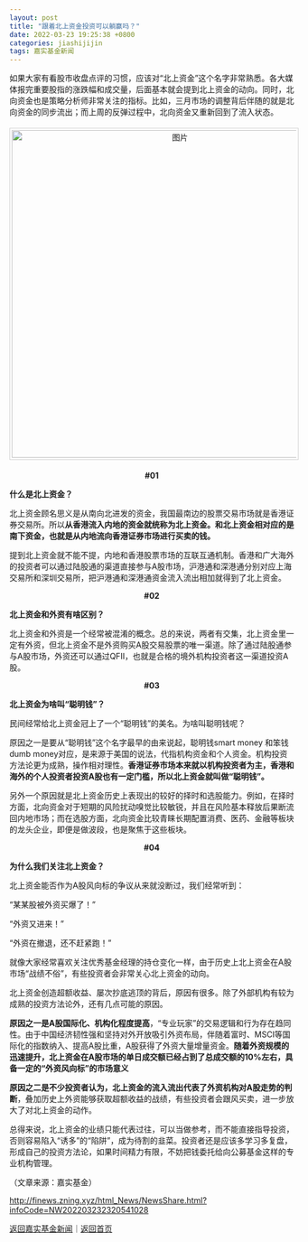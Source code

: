 ```yaml
---
layout: post
title: "跟着北上资金投资可以躺赢吗？"
date: 2022-03-23 19:25:38 +0800
categories: jiashijijin
tags: 嘉实基金新闻
---
```

<p>如果大家有看股市收盘点评的习惯，应该对“北上资金”这个名字非常熟悉。各大媒体报完重要股指的涨跌幅和成交量，后面基本就会提到北上资金的动向。同时，北向资金也是策略分析师非常关注的指标。比如，三月市场的调整背后伴随的就是北向资金的同步流出；而上周的反弹过程中，北向资金又重新回到了流入状态。</p>
 <center><img src="https://dfscdn.dfcfw.com/download/D24823333389747235897_w710h330.jpg" alt="图片" style="border:#d1d1d1 1px solid;padding:3px;margin:5px 0;" width="580" /></center><p align="center"><strong>#01</strong></p><p><strong>什么是北上资金？</strong></p>
 <p>北上资金顾名思义是从南向北进发的资金，我国最南边的股票交易市场就是香港证券交易所。所以<strong>从香港流入内地的资金就统称为北上资金。和北上资金相对应的是南下资金，也就是从内地流向香港证券市场进行买卖的钱。</strong></p>
 <p>提到北上资金就不能不提，内地和香港股票市场的互联互通机制。香港和广大海外的投资者可以通过陆股通的渠道直接参与A股市场，沪港通和深港通分别对应上海交易所和深圳交易所，把沪港通和深港通资金流入流出相加就得到了北上资金。</p>
 <p align="center"><strong>#02</strong></p><p><strong>北上资金和外资有啥区别？</strong></p>
 <p>北上资金和外资是一个经常被混淆的概念。总的来说，两者有交集，北上资金里一定有外资，但北上资金不是外资购买A股交易股票的唯一渠道。除了通过陆股通参与A股市场，外资还可以通过QFII，也就是合格的境外机构投资者这一渠道投资A股。</p>
 <p align="center"><strong>#03</strong></p><p><strong>北上资金为啥叫“聪明钱”？</strong></p>
 <p>民间经常给北上资金冠上了一个“聪明钱”的美名。为啥叫聪明钱呢？</p>
 <p>原因之一是要从“聪明钱”这个名字最早的由来说起，聪明钱smart money 和笨钱dumb money对应，是来源于美国的说法，代指机构资金和个人资金。机构投资方法论更为成熟，操作相对理性。<strong>香港证券市场本来就以机构投资者为主，香港和海外的个人投资者投资A股也有一定门槛，所以北上资金就叫做“聪明钱”。</strong></p>
 <p>另外一个原因就是北上资金历史上表现出的较好的择时和选股能力。例如，在择时方面，北向资金对于短期的风险扰动嗅觉比较敏锐，并且在风险基本释放后果断流回内地市场；而在选股方面，北向资金比较青睐长期配置消费、医药、金融等板块的龙头企业，即便是做波段，也是聚焦于这些板块。</p>
 <p align="center"><strong>#04</strong></p><p><strong>为什么我们关注北上资金？</strong></p>
 <p>北上资金能否作为A股风向标的争议从来就没断过，我们经常听到：</p>
 <p>“某某股被外资买爆了！”</p>
 <p>“外资又进来！”</p>
 <p>“外资在撤退，还不赶紧跑！”</p>
 <p>就像大家经常喜欢关注优秀基金经理的持仓变化一样，由于历史上北上资金在A股市场“战绩不俗”，有些投资者会非常关心北上资金的动向。</p>
 <p>北上资金创造超额收益、屡次抄底逃顶的背后，原因有很多。除了外部机构有较为成熟的投资方法论外，还有几点可能的原因。</p>
 <p><strong>原因之一是A股国际化、机构化程度提高</strong>，“专业玩家”的交易逻辑和行为存在趋同性。由于中国经济韧性强和坚持对外开放吸引外资布局，伴随着富时、MSCI等国际化的指数纳入、提高A股比重，A股获得了外资大量增量资金。<strong>随着外资规模的迅速提升，北上资金在A股市场的单日成交额已经占到了总成交额的10%左右，具备一定的“外资风向标”的市场意义</strong></p>
 <p><strong>原因之二是不少投资者认为，北上资金的流入流出代表了外资机构对A股走势的判断</strong>，叠加历史上外资能够获取超额收益的战绩，有些投资者会跟风买卖，进一步放大了对北上资金的动作。</p>
 <p>总得来说，北上资金的业绩只能代表过往，可以当做参考，而不能直接指导投资，否则容易陷入“诱多”的“陷阱”，成为待割的韭菜。投资者还是应该多学习多复盘，形成自己的投资方法论，如果时间精力有限，不妨把钱委托给向公募基金这样的专业机构管理。</p><p class="em_media">（文章来源：嘉实基金）</p>

<http://finews.zning.xyz/html_News/NewsShare.html?infoCode=NW202203232320541028>

[返回嘉实基金新闻](//finews.withounder.com/category/jiashijijin.html)｜[返回首页](//finews.withounder.com/)